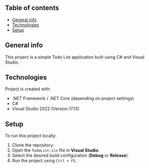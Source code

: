 ## Table of contents
* [General info](#general-info)
* [Technologies](#technologies)
* [Setup](#setup)

## General info
This project is a simple Todo List application built using C# and Visual Studio.

## Technologies
Project is created with:
* .NET Framework / .NET Core (depending on project settings)
* C# 
* Visual Studio 2022 (Version 17.13)

## Setup
To run this project locally:

1. Clone the repository:
2. Open the `TodoList.sln` file in **Visual Studio**.
3. Select the desired build configuration (**Debug** or **Release**).
4. Run the project using `Ctrl + F5`.
